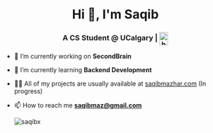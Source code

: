 <h1 align="center">Hi 👋, I'm Saqib

<h3 align="center">A CS Student @ UCalgary |                     
<a href="https://www.linkedin.com/in/saqib-mazhar/" target="blank"><img align="center" src="https://raw.githubusercontent.com/rahuldkjain/github-profile-readme-generator/master/src/images/icons/Social/linked-in-alt.svg" alt="https://www.linkedin.com/in/saqib-mazhar/" height="30" width="20" /></a>
</h1>
</p>
</h3>



  - 🔭 I’m currently working on **SecondBrain**

  - 🌱 I’m currently learning **Backend Development**

  - 👨‍💻 All of my projects are usually available at [saqibmazhar.com](saqibmazhar.com) (In progress)

  - 📫 How to reach me **saqibmaz@gmail.com**

    <p> 
    
    </p>

    <p><img align="center" src="https://github-readme-streak-stats.herokuapp.com/?user=saqibx&" alt="saqibx" /></p>
 



